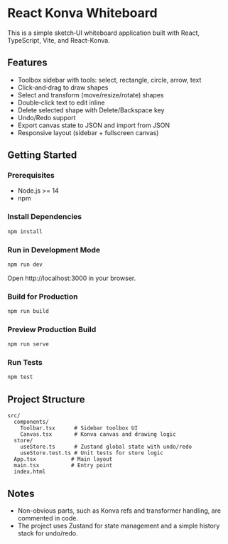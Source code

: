 # React Konva Whiteboard

This is a simple sketch‑UI whiteboard application built with React, TypeScript, Vite, and React-Konva.

## Features
- Toolbox sidebar with tools: select, rectangle, circle, arrow, text
- Click‑and‑drag to draw shapes
- Select and transform (move/resize/rotate) shapes
- Double‑click text to edit inline
- Delete selected shape with Delete/Backspace key
- Undo/Redo support
- Export canvas state to JSON and import from JSON
- Responsive layout (sidebar + fullscreen canvas)

## Getting Started

### Prerequisites
- Node.js >= 14
- npm

### Install Dependencies
```bash
npm install
```

### Run in Development Mode
```bash
npm run dev
```
Open http://localhost:3000 in your browser.

### Build for Production
```bash
npm run build
```

### Preview Production Build
```bash
npm run serve
```

### Run Tests
```bash
npm test
```

## Project Structure
```
src/
  components/
    Toolbar.tsx      # Sidebar toolbox UI
    Canvas.tsx       # Konva canvas and drawing logic
  store/
    useStore.ts      # Zustand global state with undo/redo
    useStore.test.ts # Unit tests for store logic
  App.tsx           # Main layout
  main.tsx          # Entry point
  index.html
```

## Notes
- Non-obvious parts, such as Konva refs and transformer handling, are commented in code.
- The project uses Zustand for state management and a simple history stack for undo/redo.